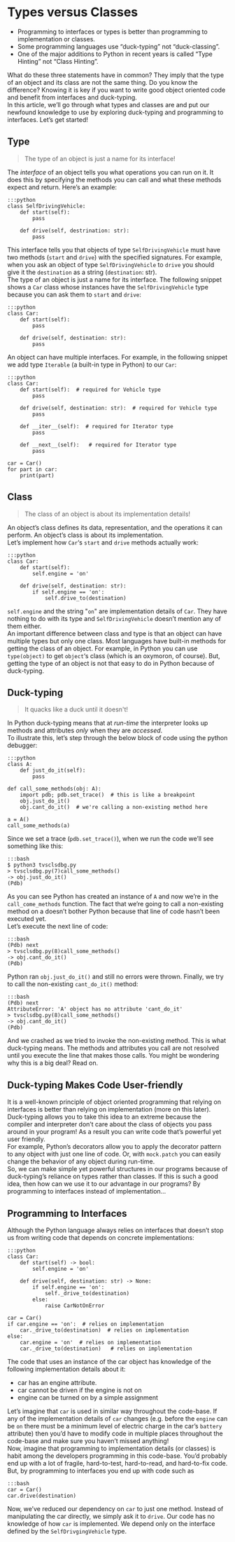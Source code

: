 # Types versus Classes
- Programming to interfaces or types is better than programming to implementation or classes.
- Some programming languages use “duck-typing” not “duck-classing”.
- One of the major additions to Python in recent years is called “Type Hinting” not “Class Hinting”.

What do these three statements have in common? They imply that the type of an object and its class are not the same thing. Do you know the difference? Knowing it is key if you want to write good object oriented code and benefit from interfaces and duck-typing.   
In this article, we’ll go through what types and classes are and put our newfound knowledge to use by exploring duck-typing and programming to interfaces. Let’s get started!   
## Type
> The type of an object is just a name for its interface!   

The *interface* of an object tells you what operations you can run on it. It does this by specifying the methods you can call and what these methods expect and return. Here’s an example:   

    :::python   
    class SelfDrivingVehicle:
        def start(self):
            pass

        def drive(self, destrination: str):
            pass

This interface tells you that objects of type `SelfDrivingVehicle` must have two methods (`start` and `drive`) with the specified signatures. For example, when you ask an object of type `SelfDrivingVehicle` to `drive` you should give it the `destination` as a string (`destination`: str).   
The type of an object is just a name for its interface. The following snippet shows a `Car` class whose instances have the `SelfDrivingVehicle` type because you can ask them to `start` and `drive`:   

    :::python
    class Car:
        def start(self): 
            pass
    
        def drive(self, destination: str):
            pass

An object can have multiple interfaces. For example, in the following snippet we add type `Iterable` (a built-in type in Python) to our `Car`:   

    :::python
    class Car:
        def start(self):  # required for Vehicle type
            pass
    
        def drive(self, destination: str):  # required for Vehicle type
            pass
    
        def __iter__(self):  # required for Iterator type
            pass
    
        def __next__(self):   # required for Iterator type
            pass
    
    car = Car()
    for part in car:
        print(part)

## Class
> The class of an object is about its implementation details!   

An object’s class defines its data, representation, and the operations it can perform. An object’s class is about its implementation.   
Let’s implement how `Car`‘s `start` and `drive` methods actually work:   

    :::python
    class Car:
        def start(self):
            self.engine = 'on'
    
        def drive(self, destination: str):
            if self.engine == 'on':
                self.drive_to(destination)

`self.engine` and the string "`on`" are implementation details of `Car`. They have nothing to do with its type and `SelfDrivingVehicle` doesn’t mention any of them either.   
An important difference between class and type is that an object can have multiple types but only one class. Most languages have built-in methods for getting the class of an object. For example, in Python you can use `type(object)` to get `object`‘s class (which is an oxymoron, of course). But, getting the type of an object is not that easy to do in Python because of duck-typing.   

## Duck-typing
> It quacks like a duck until it doesn't!   

In Python duck-typing means that at *run-time* the interpreter looks up methods and attributes *only* when they are *accessed*.   
To illustrate this, let’s step through the below block of code using the python debugger:   

    :::python
    class A:
        def just_do_it(self):
            pass
    
    def call_some_methods(obj: A):
        import pdb; pdb.set_trace()  # this is like a breakpoint
        obj.just_do_it()
        obj.cant_do_it()  # we're calling a non-existing method here
    
    a = A()
    call_some_methods(a)

Since we set a trace (`pdb.set_trace()`), when we run the code we’ll see something like this:   

    :::bash
    $ python3 tvsclsdbg.py
    > tvsclsdbg.py(7)call_some_methods()
    -> obj.just_do_it()
    (Pdb)

As you can see Python has created an instance of `A` and now we’re in the `call_come_methods` function. The fact that we’re going to call a non-existing method on a doesn’t bother Python because that line of code hasn’t been executed yet.   
Let’s execute the next line of code:   

    :::bash
    (Pdb) next
    > tvsclsdbg.py(8)call_some_methods()
    -> obj.cant_do_it()
    (Pdb)

Python ran `obj.just_do_it()` and still no errors were thrown. Finally, we try to call the non-existing `cant_do_it()` method:   

    :::bash
    (Pdb) next
    AttributeError: 'A' object has no attribute 'cant_do_it'
    > tvsclsdbg.py(8)call_some_methods()
    -> obj.cant_do_it()
    (Pdb)

And we crashed as we tried to invoke the non-existing method. This is what duck-typing means. The methods and attributes you call are not resolved until you execute the line that makes those calls. You might be wondering why this is a big deal? Read on.   

## Duck-typing Makes Code User-friendly
It is a well-known principle of object oriented programming that relying on interfaces is better than relying on implementation (more on this later). Duck-typing allows you to take this idea to an extreme because the compiler and interpreter don’t care about the class of objects you pass around in your program! As a result you can write code that’s powerful yet user friendly.   
For example, Python’s decorators allow you to apply the decorator pattern to any object with just one line of code. Or, with `mock.patch` you can easily change the behavior of any object during run-time.   
So, we can make simple yet powerful structures in our programs because of duck-typing’s reliance on types rather than classes. If this is such a good idea, then how can we use it to our advantage in our programs? By programming to interfaces instead of implementation…    

## Programming to Interfaces
Although the Python language always relies on interfaces that doesn’t stop us from writing code that depends on concrete implementations:   

    :::python
    class Car:
        def start(self) -> bool:
            self.engine = 'on'
    
        def drive(self, destination: str) -> None:
            if self.engine == 'on':
                self._drive_to(destination)
            else:
                raise CarNotOnError
    
    car = Car()
    if car.engine == 'on':  # relies on implementation
        car._drive_to(destination)  # relies on implementation
    else:
        car.engine = 'on'  # relies on implementation
        car._drive_to(destination)   # relies on implementation

The code that uses an instance of the car object has knowledge of the following implementation details about it:   
- car has an engine attribute.   
- car cannot be driven if the engine is not on   
- engine can be turned on by a simple assignment    


Let’s imagine that `car` is used in similar way throughout the code-base. If any of the implementation details of `car` changes (e.g. before the `engine` can be `on` there must be a minimum level of electric charge in the car’s `battery` attribute) then you’d have to modify code in multiple places throughout the code-base and make sure you haven’t missed anything!   
Now, imagine that programming to implementation details (or classes) is habit among the developers programming in this code-base. You’d probably end up with a lot of fragile, hard-to-test, hard-to-read, and hard-to-fix code.   
But, by programming to interfaces you end up with code such as   

    :::bash
    car = Car()
    car.drive(destination)

Now, we’ve reduced our dependency on `car` to just one method. Instead of manipulating the car directly, we simply ask it to `drive`. Our code has no knowledge of how `car` is implemented. We depend only on the interface defined by the `SelfDrivgingVehicle` type.   
